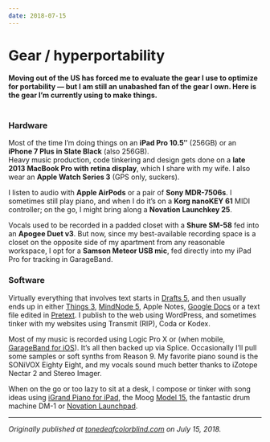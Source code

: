 ```yaml
---
date: 2018-07-15
---
```


# Gear / hyperportability
<p></p><h4>Moving out of the US has forced me to evaluate the gear I use to optimize for portability — but I am still an unabashed fan of the gear I own. Here is the gear I’m currently using to make things.</h4><p></p><p></p><p></p><p></p><p></p><p></p><a class="image-link image2 " target="_blank" href="https://cdn.substack.com/image/fetch/f_auto,q_auto:good,fl_progressive:steep/https%3A%2F%2Fbucketeer-e05bbc84-baa3-437e-9518-adb32be77984.s3.amazonaws.com%2Fpublic%2Fimages%2Fcb5cf877-b076-44a3-9158-1e3852f22f9a_640x480.jpeg"><img src="https://bucketeer-e05bbc84-baa3-437e-9518-adb32be77984.s3.amazonaws.com/public/images/cb5cf877-b076-44a3-9158-1e3852f22f9a_640x480.jpeg" data-attrs="{&quot;src&quot;:&quot;https://bucketeer-e05bbc84-baa3-437e-9518-adb32be77984.s3.amazonaws.com/public/images/cb5cf877-b076-44a3-9158-1e3852f22f9a_640x480.jpeg&quot;,&quot;height&quot;:null,&quot;width&quot;:null,&quot;resizeWidth&quot;:null,&quot;bytes&quot;:null,&quot;alt&quot;:null,&quot;title&quot;:null,&quot;type&quot;:null,&quot;href&quot;:null}" alt=""></a><p></p><p></p><p></p><p></p><p></p><h3>Hardware</h3><p></p><p></p><p></p><p>Most of the time I’m doing things on an <strong>iPad Pro 10.5″</strong> (256GB) or an <strong>iPhone 7 Plus in Slate Black</strong> (also 256GB).<br> Heavy music production, code tinkering and design gets done on a <strong>late 2013 MacBook Pro with retina display</strong>, which I share with my wife. I also wear an <strong>Apple Watch Series 3</strong> (GPS only, suckers).</p><p></p><p></p><p></p><p>I listen to audio with <strong>Apple AirPods</strong> or a pair of <strong>Sony MDR-7506s</strong>. I sometimes still play piano, and when I do it’s on a <strong>Korg nanoKEY 61</strong> MIDI controller; on the go, I might bring along a <strong>Novation Launchkey 25</strong>.</p><p></p><p></p><p></p><p>Vocals used to be recorded in a padded closet with a <strong>Shure SM-58</strong> fed into an <strong>Apogee Duet v3</strong>. But now, since my best-available recording space is a closet on the opposite side of my apartment from any reasonable workspace, I opt for a <strong>Samson Meteor USB mic</strong>, fed directly into my iPad Pro for tracking in GarageBand.</p><p></p><p></p><p></p><h3>Software</h3><p></p><p></p><p></p><p>Virtually everything that involves text starts in <a href="https://itunes.apple.com/us/app/id1236254471?at=">Drafts 5</a>, and then usually ends up in either <a href="https://itunes.apple.com/us/app/id904237743?at=">Things 3</a>, <a href="https://itunes.apple.com/us/app/id1218718027?at=">MindNode 5</a>, Apple Notes, <a href="https://itunes.apple.com/us/app/id842842640?at=">Google Docs</a> or a text file edited in <a href="https://itunes.apple.com/us/app/id1347707000?at=">Pretext</a>. I publish to the web using WordPress, and sometimes tinker with my websites using Transmit (RIP), Coda or Kodex.</p><p></p><p></p><p></p><p>Most of my music is recorded using Logic Pro X or (when mobile, <a href="https://itunes.apple.com/us/app/id408709785?at=">GarageBand for iOS</a>). It’s all then backed up via Splice. Occasionally I’ll pull some samples or soft synths from Reason 9. My favorite piano sound is the SONiVOX Eighty Eight, and my vocals sound much better thanks to iZotope Nectar 2 and Stereo Imager.</p><p></p><p></p><p></p><p>When on the go or too lazy to sit at a desk, I compose or tinker with song ideas using <a href="https://itunes.apple.com/us/app/id562917936?at=">iGrand Piano for iPad</a>, the Moog <a href="https://itunes.apple.com/us/app/id1041465860?at=">Model 15</a>, the fantastic drum machine DM-1 or <a href="https://itunes.apple.com/us/app/id584362474?at=">Novation Launchpad</a>.</p><p></p><p></p><p></p><div><hr></div><p></p><p></p><p></p><p><em>Originally published at <a href="http://tonedeafcolorblind.com/process/gear-hyperportability/">tonedeafcolorblind.com</a> on July 15, 2018.</em></p><p></p><p></p><p></p>